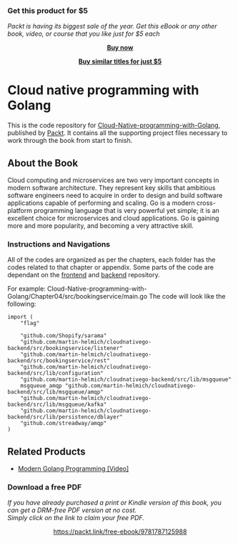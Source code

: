 
### Get this product for $5

<i>Packt is having its biggest sale of the year. Get this eBook or any other book, video, or course that you like just for $5 each</i>


<b><p align='center'>[Buy now](https://packt.link/9781787125988)</p></b>


<b><p align='center'>[Buy similar titles for just $5](https://subscription.packtpub.com/search)</p></b>


# Cloud native programming with Golang
This is the code repository for [Cloud-Native-programming-with-Golang](https://www.packtpub.com/application-development/cloud-native-programming-golang?utm_source=github&utm_medium=repository&utm_campaign=9781787125988), published by [Packt](https://www.packtpub.com/). It contains all the supporting project files necessary to work through the book from start to finish.
## About the Book
Cloud computing and microservices are two very important concepts in modern software architecture. They represent key skills that ambitious software engineers need to acquire in order to design and build software applications capable of performing and scaling. Go is a modern cross-platform programming language that is very powerful yet simple; it is an excellent choice for microservices and cloud applications. Go is gaining more and more popularity, and becoming a very attractive skill.
### Instructions and Navigations
All of the codes are organized as per the chapters, each folder has the codes related to that chapter or appendix. Some parts of the code are dependant on the [frontend](https://github.com/martin-helmich/cloudnativego-frontend) and [backend](https://github.com/martin-helmich/cloudnativego-backend) repository.                  

For example: Cloud-Native-programming-with-Golang/Chapter04/src/bookingservice/main.go
The code will look like the following:
```
import (
	"flag"

	"github.com/Shopify/sarama"
	"github.com/martin-helmich/cloudnativego-backend/src/bookingservice/listener"
	"github.com/martin-helmich/cloudnativego-backend/src/bookingservice/rest"
	"github.com/martin-helmich/cloudnativego-backend/src/lib/configuration"
	"github.com/martin-helmich/cloudnativego-backend/src/lib/msgqueue"
	msgqueue_amqp "github.com/martin-helmich/cloudnativego-backend/src/lib/msgqueue/amqp"
	"github.com/martin-helmich/cloudnativego-backend/src/lib/msgqueue/kafka"
	"github.com/martin-helmich/cloudnativego-backend/src/lib/persistence/dblayer"
	"github.com/streadway/amqp"
)
```

## Related Products
 
  
* [Modern Golang Programming [Video]](https://www.packtpub.com/web-development/modern-golang-programming-video?utm_source=github&utm_medium=repository&utm_campaign=9781787125254)

  

### Download a free PDF

 <i>If you have already purchased a print or Kindle version of this book, you can get a DRM-free PDF version at no cost.<br>Simply click on the link to claim your free PDF.</i>
<p align="center"> <a href="https://packt.link/free-ebook/9781787125988">https://packt.link/free-ebook/9781787125988 </a> </p>